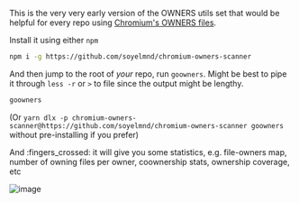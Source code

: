 This is the very very early version of the OWNERS utils set that would be helpful for every repo using [Chromium's OWNERS files](https://chromium.googlesource.com/chromium/src/+/HEAD/docs/code_reviews.md).  

Install it using either `npm`

```bash
npm i -g https://github.com/soyelmnd/chromium-owners-scanner
```

And then jump to the root of _your_ repo, run `goowners`. Might be best to pipe it through `less -r` or `>` to file since the output might be lengthy.    

```bash
goowners
```

(Or `yarn dlx -p chromium-owners-scanner@https://github.com/soyelmnd/chromium-owners-scanner goowners` without pre-installing if you prefer)

And :fingers_crossed: it will give you some statistics, e.g. file-owners map, number of owning files per owner, coownership stats, ownership coverage, etc

![image](https://github.com/soyelmnd/chromium-owners-scanner/assets/2678063/f30514da-9164-42a4-92b7-4a87a3467072)
